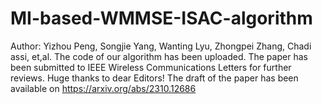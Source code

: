 # MI-based-WMMSE-ISAC-algorithm
Author: Yizhou Peng, Songjie Yang, Wanting Lyu, Zhongpei Zhang, Chadi assi, et,al.
The code of our algorithm has been uploaded. The paper has been submitted to IEEE Wireless Communications Letters for further reviews. Huge thanks to dear Editors! The draft of the paper has been available on https://arxiv.org/abs/2310.12686
